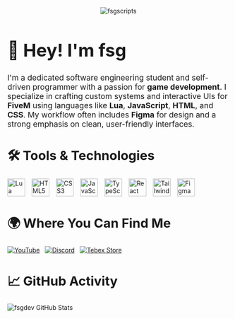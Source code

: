 <p align="center">
  <img src="https://r2.fivemanage.com/yAjXtputxuQDdPZVLcaC5/bannerlong.png" alt="fsgscripts">
</p>

<!-- Introduction -->
<h1 style="font-size: 2.5rem;">👋 Hey! I'm <strong>fsg</strong></h1>
<p style="font-size: 1.1rem; max-width: 800px;">
  I'm a dedicated software engineering student and self-driven programmer with a passion for <strong>game development</strong>. I specialize in crafting custom systems and interactive UIs for <strong>FiveM</strong> using languages like <strong>Lua</strong>, <strong>JavaScript</strong>, <strong>HTML</strong>, and <strong>CSS</strong>. My workflow often includes <strong>Figma</strong> for design and a strong emphasis on clean, user-friendly interfaces.
</p>

<!-- Tech Stack -->
<h2 style="font-size: 1.8rem;">🛠️ Tools & Technologies</h2>
<div style="display: flex; flex-wrap: wrap; gap: 15px; margin-top: 10px;">
  <img src="https://cdn.jsdelivr.net/gh/devicons/devicon/icons/lua/lua-original.svg" alt="Lua" width="40" title="Lua">
  <img src="https://cdn.jsdelivr.net/gh/devicons/devicon/icons/html5/html5-original.svg" alt="HTML5" width="40" title="HTML5">
  <img src="https://cdn.jsdelivr.net/gh/devicons/devicon/icons/css3/css3-original.svg" alt="CSS3" width="40" title="CSS3">
  <img src="https://cdn.jsdelivr.net/gh/devicons/devicon/icons/javascript/javascript-original.svg" alt="JavaScript" width="40" title="JavaScript">
  <img src="https://cdn.jsdelivr.net/gh/devicons/devicon/icons/typescript/typescript-original.svg" alt="TypeScript" width="40" title="TypeScript">
  <img src="https://cdn.jsdelivr.net/gh/devicons/devicon/icons/react/react-original.svg" alt="React" width="40" title="React">
  <img src="https://www.vectorlogo.zone/logos/tailwindcss/tailwindcss-icon.svg" alt="TailwindCSS" width="40" title="TailwindCSS">
  <img src="https://cdn.jsdelivr.net/gh/devicons/devicon/icons/figma/figma-original.svg" alt="Figma" width="40" title="Figma">
</div>

<!-- Social Links -->
<h2 style="font-size: 1.8rem;">🌍 Where You Can Find Me</h2>
<div style="display: flex; flex-wrap: wrap; gap: 12px; margin-top: 15px;">
  <a href="https://www.youtube.com/@fsgscripts" target="_blank">
    <img src="https://img.shields.io/badge/YouTube-FSG%20Scripts-FF0000?style=for-the-badge&logo=youtube&logoColor=white" alt="YouTube">
  </a>
  <a href="https://discord.gg/NCZzpR3MRN" target="_blank">
    <img src="https://img.shields.io/badge/Discord-Join%20Us-5865F2?style=for-the-badge&logo=discord&logoColor=white" alt="Discord">
  </a>
  <a href="https://store.fsgscripts.com" target="_blank">
    <img src="https://img.shields.io/badge/Tebex%20Store-Explore%20Assets-00C58E?style=for-the-badge&logo=shopify&logoColor=white" alt="Tebex Store">
  </a>
</div>

<!-- GitHub Stats -->
<h2 style="font-size: 1.8rem;">📈 GitHub Activity</h2>

<img src="https://github-readme-stats.vercel.app/api?username=fsgdev&theme=tokyonight&show_icons=true&hide_border=false&count_private=true" alt="fsgdev GitHub Stats">

